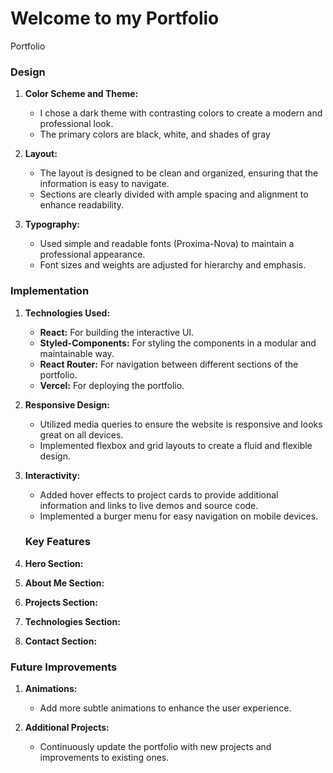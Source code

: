 # Welcome to my Portfolio

Portfolio

### Design

1. **Color Scheme and Theme:**
   - I chose a dark theme with contrasting colors to create a modern and professional look.
   - The primary colors are black, white, and shades of gray

2. **Layout:**
   - The layout is designed to be clean and organized, ensuring that the information is easy to navigate.
   - Sections are clearly divided with ample spacing and alignment to enhance readability.

3. **Typography:**
   - Used simple and readable fonts (Proxima-Nova) to maintain a professional appearance.
   - Font sizes and weights are adjusted for hierarchy and emphasis.

### Implementation

1. **Technologies Used:**
   - **React:** For building the interactive UI.
   - **Styled-Components:** For styling the components in a modular and maintainable way.
   - **React Router:** For navigation between different sections of the portfolio.
   - **Vercel:** For deploying the portfolio.

2. **Responsive Design:**
   - Utilized media queries to ensure the website is responsive and looks great on all devices.
   - Implemented flexbox and grid layouts to create a fluid and flexible design.

3. **Interactivity:**
   - Added hover effects to project cards to provide additional information and links to live demos and source code.
   - Implemented a burger menu for easy navigation on mobile devices.

   ### Key Features

1. **Hero Section:**
2. **About Me Section:**
3. **Projects Section:**
4. **Technologies Section:**
5. **Contact Section:**

### Future Improvements

1. **Animations:**
   - Add more subtle animations to enhance the user experience.

2. **Additional Projects:**
   - Continuously update the portfolio with new projects and improvements to existing ones.